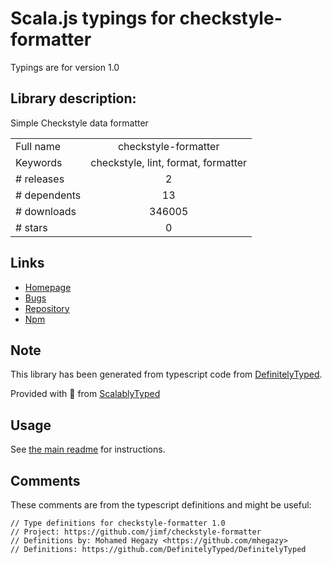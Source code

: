 
# Scala.js typings for checkstyle-formatter

Typings are for version 1.0

## Library description:
Simple Checkstyle data formatter

|                    |                 |
| ------------------ | :-------------: |
| Full name          | checkstyle-formatter |
| Keywords           | checkstyle, lint, format, formatter |
| # releases         | 2 |
| # dependents       | 13 |
| # downloads        | 346005 |
| # stars            | 0 |

## Links
- [Homepage](https://github.com/jimf/checkstyle-formatter)
- [Bugs](https://github.com/jimf/checkstyle-formatter/issues)
- [Repository](https://github.com/jimf/checkstyle-formatter)
- [Npm](https://www.npmjs.com/package/checkstyle-formatter)
    


## Note
This library has been generated from typescript code from [DefinitelyTyped](https://definitelytyped.org).

Provided with :purple_heart: from [ScalablyTyped](https://github.com/oyvindberg/ScalablyTyped)

## Usage
See [the main readme](../../readme.md) for instructions.

## Comments

These comments are from the typescript definitions and might be useful:
```
// Type definitions for checkstyle-formatter 1.0
// Project: https://github.com/jimf/checkstyle-formatter
// Definitions by: Mohamed Hegazy <https://github.com/mhegazy>
// Definitions: https://github.com/DefinitelyTyped/DefinitelyTyped

```

